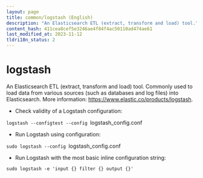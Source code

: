 ```yaml
---
layout: page
title: common/logstash (English)
description: "An Elasticsearch ETL (extract, transform and load) tool."
content_hash: 411cea8cef5e3246ae4f84f4ac50110ad474ae61
last_modified_at: 2023-11-12
tldri18n_status: 2
---
```

# logstash

An Elasticsearch ETL (extract, transform and load) tool.
Commonly used to load data from various sources (such as databases and log files) into Elasticsearch.
More information: <https://www.elastic.co/products/logstash>.

- Check validity of a Logstash configuration:

`logstash --configtest --config `<span class="tldr-var badge badge-pill bg-dark-lm bg-white-dm text-white-lm text-dark-dm font-weight-bold">logstash_config.conf</span>

- Run Logstash using configuration:

`sudo logstash --config `<span class="tldr-var badge badge-pill bg-dark-lm bg-white-dm text-white-lm text-dark-dm font-weight-bold">logstash_config.conf</span>

- Run Logstash with the most basic inline configuration string:

`sudo logstash -e 'input {} filter {} output {}'`

